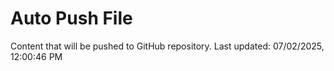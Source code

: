# Auto Push File

Content that will be pushed to GitHub repository.
Last updated: 07/02/2025, 12:00:46 PM